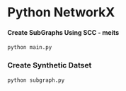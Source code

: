 # Python NetworkX

#### Create SubGraphs Using SCC - meits

```
python main.py
```

### Create Synthetic Datset

```
python subgraph.py
```
